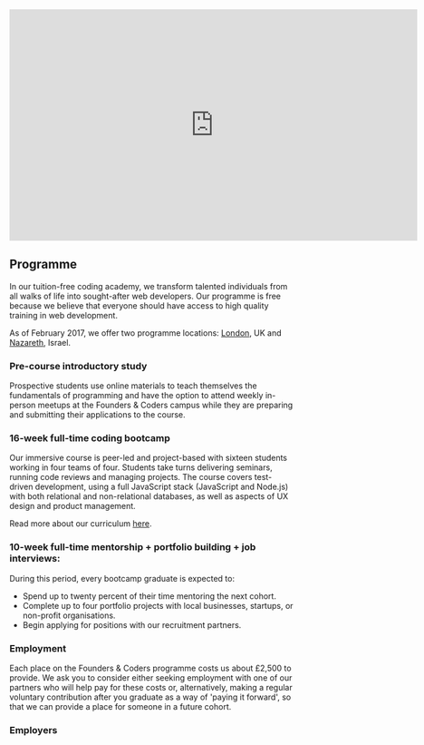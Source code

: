 <iframe src="https://drive.google.com/file/d/0B-mliovLR9b_eHNGbDVIMVF3NkE/preview" width="720px" height="408px" frameborder="0" webkitallowfullscreen mozallowfullscreen allowfullscreen></iframe>

## Programme

In our tuition-free coding academy, we transform talented individuals from all walks of life into sought-after web developers. Our programme is free because we believe that everyone should have access to high quality training in web development.

As of February 2017, we offer two programme locations: [London](https://github.com/foundersandcoders/info/blob/master/london.md), UK and [Nazareth](https://github.com/foundersandcoders/info/blob/master/nazareth.md), Israel.

### Pre-course introductory study

Prospective students use online materials to teach themselves the fundamentals of programming and have the option to attend  weekly in-person meetups at the Founders & Coders campus while they are preparing and submitting their applications to the course.

### 16-week full-time coding bootcamp

Our immersive course is peer-led and project-based with sixteen students working in four teams of four. Students take turns delivering seminars, running code reviews and managing projects. The course covers test-driven development, using a full JavaScript stack (JavaScript and Node.js) with both relational and non-relational databases, as well as aspects of UX design and product management.

Read more about our curriculum [here](https://github.com/foundersandcoders/info/blob/master/curriculum.md).

### 10-week full-time mentorship + portfolio building + job interviews:

During this period, every bootcamp graduate is expected to:

* Spend up to twenty percent of their time mentoring the next cohort.
* Complete up to four portfolio projects with local businesses, startups, or non-profit organisations.
* Begin applying for positions with our recruitment partners.

### Employment

Each place on the Founders & Coders programme costs us about £2,500 to provide. We ask you to consider either seeking employment with one of our partners who will help pay for these costs or, alternatively, making a regular voluntary contribution after you graduate as a way of 'paying it forward', so that we can provide a place for someone in a future cohort.

### Employers
